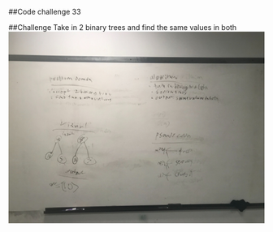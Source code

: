 ##Code challenge 33

##Challenge
Take in 2 binary trees and find the same values in both
![](../assets/codechallenge33.jpg)